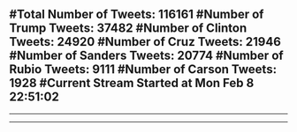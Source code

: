 #Total Number of Tweets: 116161 
#Number of Trump Tweets: 37482
#Number of Clinton Tweets: 24920
#Number of Cruz Tweets: 21946
#Number of Sanders Tweets: 20774
#Number of Rubio Tweets: 9111
#Number of Carson Tweets: 1928
#Current Stream Started at Mon Feb  8 22:51:02
---
---
---
